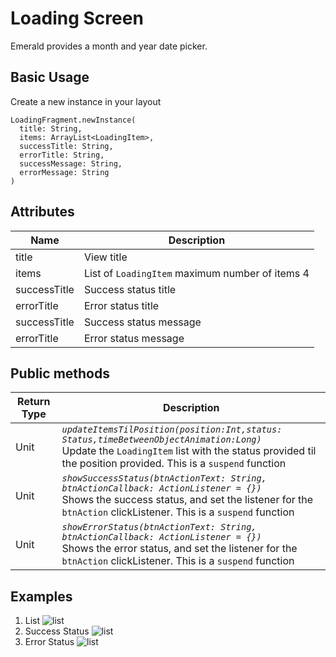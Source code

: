 
# Loading Screen

Emerald provides a month and year date picker.

## Basic Usage

Create a new instance in your layout
```
LoadingFragment.newInstance(  
  title: String,  
  items: ArrayList<LoadingItem>,  
  successTitle: String,  
  errorTitle: String,  
  successMessage: String,  
  errorMessage: String  
)
```

## Attributes



| Name | Description  |
| -| - |
|  title | View title   |
|  items | List of `LoadingItem` maximum number of items 4 |
|  successTitle | Success status title|
|  errorTitle | Error status title|
|  successTitle | Success status message|
|  errorTitle | Error status message|

## Public methods
| Return Type | Description |
| -| - |
|  Unit | *`updateItemsTilPosition(position:Int,status: Status,timeBetweenObjectAnimation:Long)`* <br> Update the `LoadingItem`  list with the status provided til the position provided. This is a `suspend` function |
|  Unit | *`showSuccessStatus(btnActionText: String, btnActionCallback: ActionListener = {})`* <br> Shows the success status, and set the listener for the `btnAction` clickListener. This is a `suspend` function |
|  Unit | *`showErrorStatus(btnActionText: String, btnActionCallback: ActionListener = {})`* <br> Shows the error status, and set the listener for the `btnAction` clickListener. This is a `suspend` function |


## Examples
1. List
![list](https://github.com/cebroker/emerald-android/blob/feature/loadingFragment/app/src/main/assets/Images/loading_fragment_items.png)
2. Success Status
![list](https://github.com/cebroker/emerald-android/blob/feature/loadingFragment/app/src/main/assets/Images/loading_fragment_success_status.png)
3. Error Status
![list](https://github.com/cebroker/emerald-android/blob/feature/loadingFragment/app/src/main/assets/Images/loading_fragment_error_status.png)
